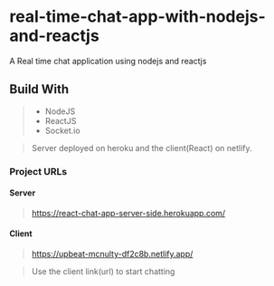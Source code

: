 # real-time-chat-app-with-nodejs-and-reactjs

A Real time chat application using nodejs and reactjs

## Build With
>- NodeJS
>- ReactJS
>- Socket.io

> Server deployed on heroku and the client(React) on netlify.

### Project URLs

#### Server
> https://react-chat-app-server-side.herokuapp.com/

#### Client
> https://upbeat-mcnulty-df2c8b.netlify.app/

> Use the client link(url) to start chatting
